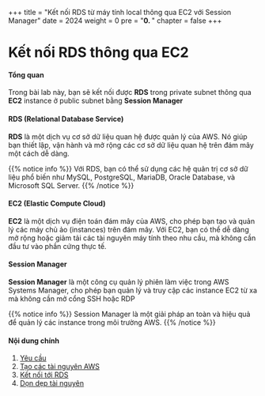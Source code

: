 +++
title = "Kết nối RDS từ máy tính local thông qua EC2 với Session Manager"
date = 2024
weight = 0
pre = "<b>0. </b>"
chapter = false
+++

# Kết nối RDS thông qua EC2

#### Tổng quan

Trong bài lab này, bạn sẽ kết nối được **RDS** trong private subnet thông qua **EC2** instance ở public subnet bằng **Session Manager**

#### RDS (Relational Database Service)

**RDS**  là một dịch vụ cơ sở dữ liệu quan hệ được quản lý của AWS. Nó giúp bạn thiết lập, vận hành và mở rộng các cơ sở dữ liệu quan hệ trên đám mây một cách dễ dàng.

{{% notice info %}}
Với RDS, bạn có thể sử dụng các hệ quản trị cơ sở dữ liệu phổ biến như MySQL, PostgreSQL, MariaDB, Oracle Database, và Microsoft SQL Server.
{{% /notice %}}

#### EC2 (Elastic Compute Cloud)

**EC2** là một dịch vụ điện toán đám mây của AWS, cho phép bạn tạo và quản lý các máy chủ ảo (instances) trên đám mây. Với EC2, bạn có thể dễ dàng mở rộng hoặc giảm tải các tài nguyên máy tính theo nhu cầu, mà không cần đầu tư vào phần cứng thực tế.

#### Session Manager

**Session Manager** là một công cụ quản lý phiên làm việc trong AWS Systems Manager, cho phép bạn quản lý và truy cập các instance EC2 từ xa mà không cần mở cổng SSH hoặc RDP

{{% notice info %}}
Session Manager là một giải pháp an toàn và hiệu quả để quản lý các instance trong môi trường AWS.
{{% /notice %}}


#### Nội dung chính

1. [Yêu cầu](1-Prerequisites/)
2. [Tạo các tài nguyên AWS](2-Create-AWS-Resources/)
3. [Kết nối tới RDS](3-Connect-To-RDS/)
4. [Dọn dẹp tài nguyên](4-Clean-Resources/)

